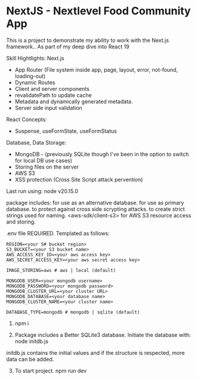 # NextJS - Nextlevel Food Community App

This is a project to demonstrate my ability to work with the Next.js framework.. As part of my deep dive into React 19

Skill Hightlights:
Next.js

- App Router (File system inside app, page, layout, error, not-found, loading-out)
- Dynamic Routes
- Client and server components
- revalidatePath to update cache
- Metadata and dynamically generated metadata.
- Server side input validation

React Concepts:

- Suspense, useFormState, useFormStatus

Database, Data Storage:

- MongoDB - (previously SQLite though I've been in the option to switch for local DB use cases)
- Storing files on the server
- AWS S3
- XSS protection (Cross Site Script attack pervention)

Last run using: node v20.15.0

package includes:
<better-sqlite3> for use as an alternative database.
<mongodb> for use as primary database.
<xss> to protect against cross side scrypting attacks.
<slugify> to create strict strings used for naming.
<aws-sdk/client-s3> for AWS S3 resource access and storing.

.env file REQUIRED. Templated as follows:

```
REGION=<your S# bucket region>
S3_BUCKET=<your S3 bucket name>
AWS_ACCESS_KEY_ID=<your aws access key>
AWS_SECRET_ACCESS_KEY=<your aws secret access key>

IMAGE_STORING=aws # aws | local (default)

MONGODB_USER=<your mongodb username>
MONGODB_PASSWORD=<your mongodb password>
MONGODB_CLUSTER_URL=<your cluster URL>
MONGODB_DATABASE=<your database name>
MONGODB_CLUSTER_NAME=<your cluster name>

DATABASE_TYPE=mongodb # mongodb | sqlite (default)
```

1. npm i

2. Package includes a Better SQLite3 database. Initiate the database with:
   node initdb.js

initdb.js contains the initial values and if the structure is respected, more data can be added.

3. To start project.
   npm run dev

